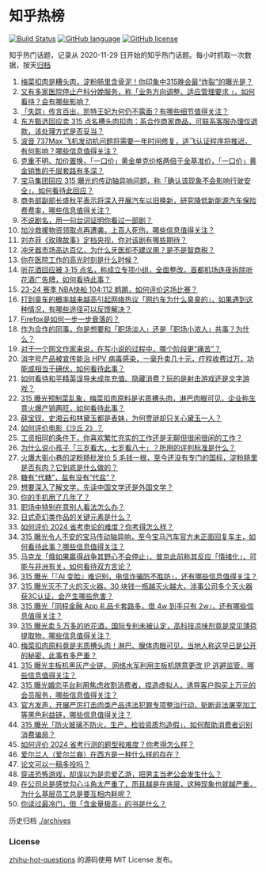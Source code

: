# 知乎热榜
[![Build Status](https://github.com/ToWeLong/zhihu-hot-questions/workflows/CI/badge.svg)](https://github.com/ToWeLong/zhihu-hot-questions/actions)
[![GitHub language](https://img.shields.io/badge/language-golang-orange.svg)](https://golang.org/)
[![GitHub license](https://img.shields.io/github/license/ToWeLong/zhihu-hot-questions)](https://github.com/ToWeLong/zhihu-hot-questions/blob/main/LICENSE)

知乎热门话题，记录从 2020-11-29 日开始的知乎热门话题。每小时抓取一次数据，按天[归档](./archives)

<!-- BEGIN -->

1. [梅菜扣肉是糟头肉，淀粉肠里含骨泥！你印象中315晚会最“炸裂”的曝光是？](https://www.zhihu.com/question/648751878)
1. [又有多家医院停止产科分娩服务，称「业务方向调整、适应管理要求 」，如何看待？会有哪些影响？](https://www.zhihu.com/question/648647182)
1. [「失踪」传言百出，凯特王妃为何仍不露面？有哪些细节值得关注？](https://www.zhihu.com/question/648813532)
1. [东方甄选回应卖 315 点名槽头肉扣肉：系合作商家商品，可联系客服办理仅退款，该处理方式是否妥当？](https://www.zhihu.com/question/648843306)
1. [波音 737Max 飞机发动机问题将需要一年时间修复，适飞认证程序将推迟，有何影响？哪些信息值得关注？](https://www.zhihu.com/question/648791480)
1. [克重不明、加价置换，「一口价」黄金单克价格两倍于金基准价，「一口价」黄金销售的千层套路有多深？](https://www.zhihu.com/question/648791488)
1. [宝马集团回应 315 曝光的传动轴异响问题，称「确认该现象不会影响行驶安全」，如何看待此回应？](https://www.zhihu.com/question/648750053)
1. [商务部副部长盛秋平表示将深入开展汽车以旧换新，研究降低新能源汽车保险费费率，哪些信息值得关注？](https://www.zhihu.com/question/648844719)
1. [不说剧名，用一句台词证明你看过一部剧？](https://www.zhihu.com/question/648337892)
1. [加沙救援物资领取点再遭袭，上百人死伤，哪些信息值得关注？](https://www.zhihu.com/question/648694935)
1. [刘亦菲《玫瑰故事》定档央视，你对该剧有哪些期待？](https://www.zhihu.com/question/648319746)
1. [冲牙器市场高达百亿，为什么牙医却不建议用？是不是智商税？](https://www.zhihu.com/question/648030863)
1. [你在医院工作的高光时刻是什么时候？](https://www.zhihu.com/question/621813737)
1. [听花酒回应被 3·15 点名，称成立专项小组，全面整改，首都机场连夜拆除听花酒广告牌，如何看待此事？](https://www.zhihu.com/question/648785062)
1. [23-24 赛季 NBA快船 104:112 鹈鹕，如何评价这场比赛？](https://www.zhihu.com/question/648782352)
1. [打到臭车的概率越来越高引起网络热议「网约车为什么臭臭的」，如果遇到这种情况，有哪些途径可以反馈解决？](https://www.zhihu.com/question/648693255)
1. [Firefox是如何一步一步衰落的？](https://www.zhihu.com/question/278125463)
1. [作为合作的同事，你是想要和「职场淡人」还是「职场小浓人」共事？为什么？](https://www.zhihu.com/question/648252555)
1. [对于一个网文作家来说，在写小说的过程中，哪个阶段更“痛苦”？](https://www.zhihu.com/question/618563076)
1. [消字号产品被宣传能治 HPV 病毒感染，一毫升卖几十元，疗程收费过万，功能或相当于碘伏，如何看待此事？](https://www.zhihu.com/question/648791464)
1. [如何看待和平精英误导未成年充值、隐藏消费？玩的是射击游戏还是文字游戏？](https://www.zhihu.com/question/648686915)
1. [315 曝光预制菜乱象，梅菜扣肉原料是劣质槽头肉，淋巴肉眼可见，企业称生意火爆产销两旺，如何看待此事？](https://www.zhihu.com/question/648738577)
1. [薛宝钗、史湘云和林黛玉都是表妹，为何贾琏却只关心黛玉一人？](https://www.zhihu.com/question/645758651)
1. [如何评价电影《沙丘 2》？](https://www.zhihu.com/question/648099224)
1. [工资相同的条件下，你喜欢繁忙充实的工作还是无聊但很闲很闲的工作？](https://www.zhihu.com/question/648163413)
1. [为什么说小孩子「三岁看大，七岁看八十」？所用的评判标准是什么？](https://www.zhihu.com/question/646918604)
1. [火爆大街小巷的淀粉肠批发价 5 毛钱一根，至今还没有专门的国标，淀粉肠里是否有肉？它到底是什么做的？](https://www.zhihu.com/question/648725072)
1. [糖有“代糖”，盐有没有“代盐”？](https://www.zhihu.com/question/648248802)
1. [想要深入了解文学，先读中国文学还是外国文学？](https://www.zhihu.com/question/637368300)
1. [你的手机用了几年了？](https://www.zhihu.com/question/648546441)
1. [职场中特别在意别人看法怎么办？](https://www.zhihu.com/question/648153927)
1. [日式奇幻类作品的关键元素是什么？](https://www.zhihu.com/question/322247025)
1. [如何评价 2024 省考申论的难度？你考得怎么样？](https://www.zhihu.com/question/648833238)
1. [315 曝光令人不安的宝马传动轴异响，至今宝马汽车官方未正面回复车主，如何看待此事？哪些信息值得关注？](https://www.zhihu.com/question/648744029)
1. [马克龙「俄如果赢得战争其野心不会停止」，普京此前称其反应「情绪化」，可能与非洲有关，如何看待双方言论？](https://www.zhihu.com/question/648651526)
1. [315 曝光「『AI 变脸』难识别，电信诈骗防不胜防」，还有哪些信息值得关注？](https://www.zhihu.com/question/648742436)
1. [315 曝光灭不了火的灭火器，30 块钱一瓶越灭火越大，涉事公司多个灭火器获3C认证，会产生哪些危害？](https://www.zhihu.com/question/648737272)
1. [315 曝光「同程金融 App 礼品卡套路多，借 4w 到手只有 2w」，还有哪些信息值得关注？](https://www.zhihu.com/question/648745679)
1. [315 曝光卖 5 万多的听花酒，国际专利未被认定，高科技凉味剂竟是常见薄荷提取物，哪些信息值得关注？](https://www.zhihu.com/question/648739176)
1. [梅菜扣肉原料竟是劣质槽头肉！淋巴、腺体肉眼可见，当地人称这早已是公开的秘密，此事有多严重？](https://www.zhihu.com/question/648738609)
1. [315 曝光主板机黑灰产业链， 网络水军利用主板机随意更改 IP 逃避监管，哪些信息值得关注？](https://www.zhihu.com/question/648734561)
1. [315 曝光婚恋平台利用焦虑收割消费者，捏造虚拟人，诱导客户购买上万元的会员服务，哪些信息值得关注？](https://www.zhihu.com/question/648742620)
1. [官方发声，开展严厉打击肉类产品违法犯罪专项整治行动，斩断非法屠宰加工等黑色利益链，哪些信息值得关注？](https://www.zhihu.com/question/648739916)
1. [315 曝光「防火玻璃不防火，生产、检验资质均造假」，如何帮助消费者识别消费骗局？](https://www.zhihu.com/question/648736419)
1. [如何评价 2024 省考行测的题型和难度？你考得怎么样？](https://www.zhihu.com/question/648789736)
1. [爱尔兰人（爱尔兰裔）在西方是一种什么样的存在？](https://www.zhihu.com/question/50503509)
1. [论文可以一稿多投吗？](https://www.zhihu.com/question/646933607)
1. [穿进恐怖游戏，却误以为是恋爱乙游，把男主当老公会发生什么？](https://www.zhihu.com/question/647207923)
1. [在公司总是感觉勾心斗角太严重了，而且越是在底层，这种现象也就越严重，为什么基层员工总是要互相内耗呢？](https://www.zhihu.com/question/647243636)
1. [你读过最冷门，但「含金量极高」的书是什么？](https://www.zhihu.com/question/438708854)

<!-- END -->

历史归档 [./archives](./archives)


### License
[zhihu-hot-questions](https://github.com/towelong/zhihu-hot-questions) 的源码使用 MIT License 发布。